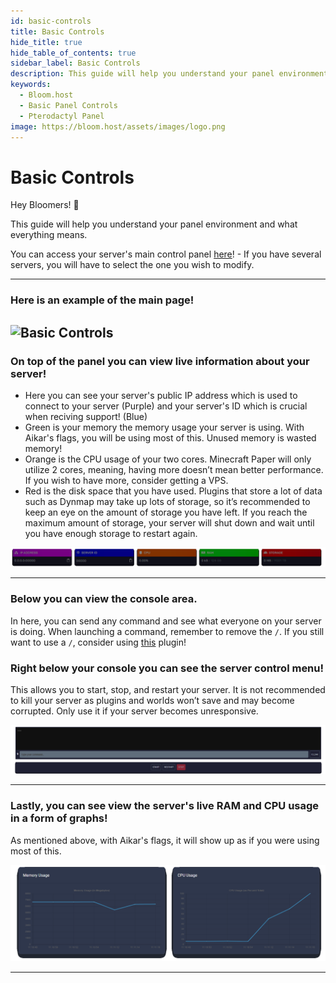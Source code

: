 ```yaml
---
id: basic-controls
title: Basic Controls
hide_title: true
hide_table_of_contents: true
sidebar_label: Basic Controls
description: This guide will help you understand your panel environment and what everything means.
keywords:
  - Bloom.host
  - Basic Panel Controls
  - Pterodactyl Panel
image: https://bloom.host/assets/images/logo.png
---
```


# Basic Controls

Hey Bloomers! 👋

This guide will help you understand your panel environment and what everything means.

You can access your server's main control panel [here](https://mc.bloom.host/)! - If you have several servers, you will have to select the one you wish to modify.

----

### **Here is an example of the main page!**

![Basic Controls](../../static/img/basic-controls/basic-controls1.png)
---

### **On top of the panel you can view live information about your server!**
- Here you can see your server's public IP address which is used to connect to your server (Purple) and your server's ID which is crucial when reciving support! (Blue)
- Green is your memory the memory usage your server is using. With Aikar's flags, you will be using most of this. Unused memory is wasted memory!
- Orange is the CPU usage of your two cores. Minecraft Paper will only utilize 2 cores, meaning, having more doesn’t mean better performance. If you wish to have more, consider getting a VPS.
- Red is the disk space that you have used. Plugins that store a lot of data such as Dynmap may take up lots of storage, so it’s recommended to keep an eye on the amount of storage you have left. If you reach the maximum amount of storage, your server will shut down and wait until you have enough storage to restart again.


![Basic Controls](../../static/img/basic-controls/basic-controls2.png)

---

### **Below you can view the console area.**
In here, you can send any command and see what everyone on your server is doing. When launching a command, remember to remove the `/`. If you still want to use a `/`, consider using [this](https://www.spigotmc.org/resources/81157) plugin!

### **Right below your console you can see the server control menu!**
This allows you to start, stop, and restart your server. It is not recommended to kill your server as plugins and worlds won’t save and may become corrupted. Only use it if your server becomes unresponsive.

![Basic Controls](../../static/img/basic-controls/basic-controls3.png)

---


### **Lastly, you can see view the server's live RAM and CPU usage in a form of graphs!** 
As mentioned above, with Aikar's flags, it will show up as if you were using most of this. 

![Basic Controls](../../static/img/basic-controls/basic-controls4.png)

---
